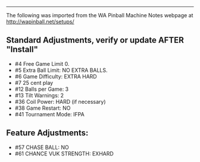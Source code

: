 ***
The following was imported from the WA Pinball Machine Notes webpage at http://wapinball.net/setups/
## Standard Adjustments, verify or update AFTER "Install"
-   #4 Free Game Limit 0.
-   #5 Extra Ball Limit: NO EXTRA BALLS.
-   #6 Game Difficulty: EXTRA HARD
-   #7 25 cent play
-   #12 Balls per Game: 3
-   #13 Tilt Warnings: 2
-   #36 Coil Power: HARD (if necessary)
-   #38 Game Restart: NO
-   #41 Tournament Mode: IFPA
## Feature Adjustments:
-   #57 CHASE BALL: NO
-   #61 CHANCE VUK STRENGTH: EXHARD